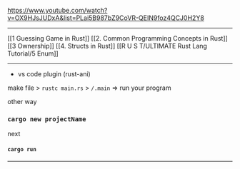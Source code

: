 https://www.youtube.com/watch?v=OX9HJsJUDxA&list=PLai5B987bZ9CoVR-QEIN9foz4QCJ0H2Y8


----------
[[1 Guessing Game in Rust]]
[[2. Common Programming Concepts in Rust]]
[[3 Ownership]]
[[4. Structs in Rust]]
[[R U S T/ULTIMATE Rust Lang Tutorial/5 Enum]]


-----------
- vs code plugin (rust-ani)

make file > `rustc main.rs` > `/.main` => run your program

other way

### `cargo new projectName`
next
#### `cargo run`

-------
